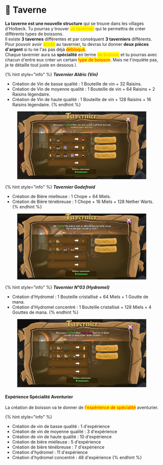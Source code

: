 # 🍺 Taverne

**La taverne est une nouvelle structure** qui se trouve dans les villages d'Holbeck. Tu pourras y trouver <mark style="color:orange;">un tavernier</mark> qui te permettra de créer différents types de boissons.\
Il existe **3 tavernes** différentes et par conséquent **3 taverniers** différents.\
Pour pouvoir avoir <mark style="color:orange;">accès</mark> au tavernier, tu devras lui donner **deux pièces d'argent** si tu ne l'as pas déjà <mark style="color:red;">débloqué</mark>.\
Chaque tavernier aura sa **spécialité** en terme <mark style="color:orange;">de boisson</mark> et tu pourras avec chacun d'entre eux créer un certain <mark style="color:red;">type de boisson</mark>. Mais ne t'inquiète pas, je te détaille tout juste en dessous.\


{% hint style="info" %}
_**Tavernier Aldric (Vin)**_

* Création de Vin de basse qualité : 1 Bouteille de vin + 32 Raisins.
* Création de Vin de moyenne qualité : 1 Bouteille de vin + 64 Raisins + 2 Raisins légendaire.
* Création de Vin de haute qualité : 1 Bouteille de vin + 128 Raisins + 16 Raisins légendaire.
{% endhint %}

<figure><img src="../../.gitbook/assets/image (82).png" alt=""><figcaption></figcaption></figure>

{% hint style="info" %}
_**Tavernier Godefroid**_

* Création de Bière mielleuse : 1 Chope + 64 Miels.
* Création de Bière ténébreuse : 1 Chope + 16 Miels + 128 Nether Warts.
{% endhint %}

<figure><img src="../../.gitbook/assets/image (94).png" alt=""><figcaption></figcaption></figure>

{% hint style="info" %}
_**Tavernier N°03 (Hydromel)**_&#x20;

* Création d'Hydromel : 1 Bouteille cristallisé + 64 Miels + 1 Goutte de mana.
* Création d'Hydromel concentré : 1 Bouteille cristallisé + 128 Miels + 4 Gouttes de mana.
{% endhint %}

<figure><img src="../../.gitbook/assets/image (84).png" alt=""><figcaption></figcaption></figure>

#### Expérience Spécialité Aventurier

La création de boisson va te donner de <mark style="color:red;">l'expérience de spécialité</mark> aventurier.

{% hint style="info" %}
* Création de vin de basse qualité : 1 d'expérience&#x20;
* Création de vin de moyenne qualité : 3 d'expérience
* Création de vin de haute qualité : 10 d'expérience
* Création de bière mielleuse : 5 d'expérience
* Création de bière ténébreuse : 7 d'expérience
* Création d'hydromel : 11 d'expérience
* Création d'hydromel concentré : 48 d'expérience
{% endhint %}
